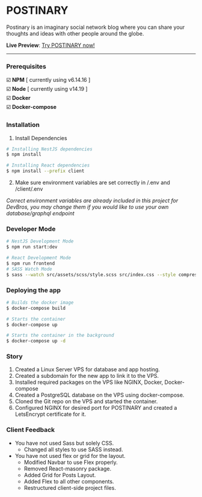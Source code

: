 # POSTINARY

Postinary is an imaginary social network blog where you can share your thoughts and ideas with other people around the globe.

**Live Preview**: [Try POSTINARY now!](https://postinary.adamnotfound.com)

---

### Prerequisites

:ballot_box_with_check: **NPM** [ currently using v6.14.16 ] <br/>
:ballot_box_with_check: **Node** [ currently using v14.19 ] <br/>
:ballot_box_with_check: **Docker** <br/>
:ballot_box_with_check: **Docker-compose** <br/>

### Installation

1. Install Dependencies

```bash
# Installing NestJS dependencies
$ npm install

# Installing React dependencies
$ npm install --prefix client
```

2. Make sure environment variables are set correctly in /.env and /client/.env

_Correct environment variables are already included in this project for DevBros, you may change them if you would like to use your own database/graphql endpoint_

### Developer Mode

```bash
# NestJS Development Mode
$ npm run start:dev

# React Development Mode
$ npm run frontend
# SASS Watch Mode
$ sass --watch src/assets/scss/style.scss src/index.css --style compressed
```

### Deploying the app

```bash
# Builds the docker image
$ docker-compose build

# Starts the container
$ docker-compose up

# Starts the container in the background
$ docker-compose up -d
```

### Story

1. Created a Linux Server VPS for database and app hosting.
2. Created a subdomain for the new app to link it to the VPS.
3. Installed required packages on the VPS like NGINX, Docker, Docker-compose
4. Created a PostgreSQL database on the VPS using docker-compose.
5. Cloned the Git repo on the VPS and started the container.
6. Configured NGINX for desired port for POSTINARY and created a LetsEncrypt certificate for it.

### Client Feedback

- You have not used Sass but solely CSS.
  - Changed all styles to use SASS instead.
- You have not used flex or grid for the layout.
  - Modified Navbar to use Flex properly.
  - Removed React-masonry package.
  - Added Grid for Posts Layout.
  - Added Flex to all other components.
  - Restructured client-side project files.
